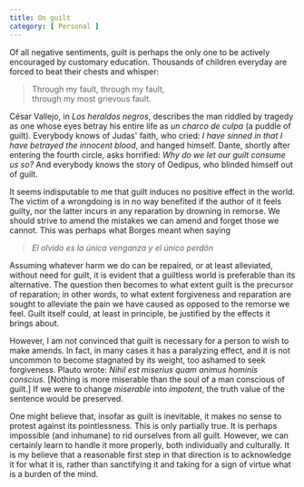 ```yaml
---
title: On guilt 
category: [ Personal ]
---
```


Of all negative sentiments, guilt is perhaps the only one to be actively
encouraged by customary education. Thousands of children everyday are forced to
beat their chests and whisper:

> Through my fault, through my fault,<br>
> through my most grievous fault.

César Vallejo, in *Los heraldos negros*, describes the man riddled by tragedy
as one whose eyes betray his entire life as *un charco de culpa* (a puddle of
guilt). Everybody knows of Judas' faith, who cried: *I have sinned in that I
have betrayed the innocent blood*, and hanged himself. Dante, shortly after
entering the fourth circle, asks horrified: *Why do we let our guilt consume us
so?* And everybody knows the story of Oedipus, who blinded himself out of
guilt.

It seems indisputable to me that guilt induces no positive effect in the world.
The victim of a wrongdoing is in no way benefited if the author of it feels
guilty, nor the latter incurs in any reparation by drowning in remorse. We
should strive to amend the mistakes we can amend and forget those we cannot.
This was perhaps what Borges meant when saying 

> *El olvido es la única venganza y el único perdón*

Assuming whatever harm we do can be repaired, or at least alleviated, without
need for guilt, it is evident that a guiltless world is preferable than its
alternative. The question then becomes to what extent guilt is the precursor of
reparation; in other words, to what extent forgiveness and reparation are sought
to alleviate the pain we have caused as opposed to the remorse we feel.
Guilt itself could, at least in principle, be justified by the effects it
brings about.

However, I am not convinced that guilt is necessary for a person to wish to
make amends. In fact, in many cases it has a paralyzing effect, and it is not
uncommon to become stagnated by its weight, too ashamed to seek forgiveness.
Plauto wrote: *Nihil est miserius quam animus hominis conscius.* \[Nothing is
more miserable than the soul of a man conscious of guilt.\] If we were to
change *miserable* into *impotent*, the truth value of the sentence would be
preserved.

One might believe that, insofar as guilt is inevitable, it makes no sense to
protest against its pointlessness. This is only partially true. It is perhaps
impossible (and inhumane) to rid ourselves from all guilt. However, we can
certainly learn to handle it more properly, both individually and culturally.
It is my believe that a reasonable first step in that direction is to
acknowledge it for what it is, rather than sanctifying it and taking for a sign
of virtue what is a burden of the mind. 



